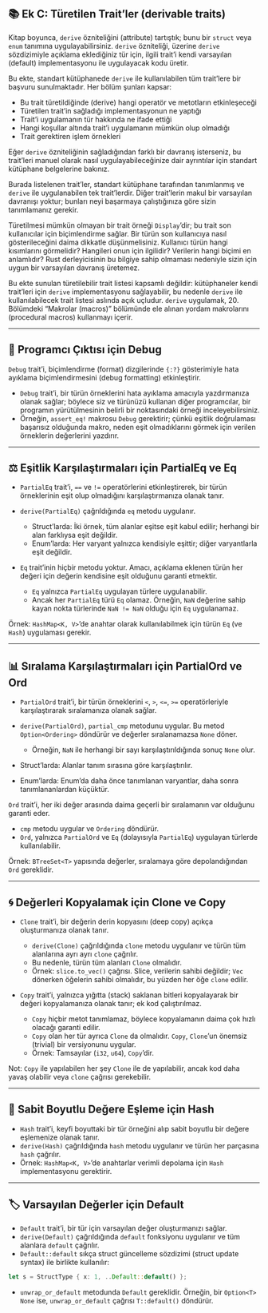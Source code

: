 ## 📚 Ek C: Türetilen Trait’ler (derivable traits)

Kitap boyunca, `derive` özniteliğini (attribute) tartıştık; bunu bir `struct` veya `enum` tanımına uygulayabilirsiniz. `derive` özniteliği, üzerine `derive` sözdizimiyle açıklama eklediğiniz tür için, ilgili trait’i kendi varsayılan (default) implementasyonu ile uygulayacak kodu üretir.

Bu ekte, standart kütüphanede `derive` ile kullanılabilen tüm trait’lere bir başvuru sunulmaktadır. Her bölüm şunları kapsar:

* Bu trait türetildiğinde (derive) hangi operatör ve metotların etkinleşeceği
* Türetilen trait’in sağladığı implementasyonun ne yaptığı
* Trait’i uygulamanın tür hakkında ne ifade ettiği
* Hangi koşullar altında trait’i uygulamanın mümkün olup olmadığı
* Trait gerektiren işlem örnekleri

Eğer `derive` özniteliğinin sağladığından farklı bir davranış isterseniz, bu trait’leri manuel olarak nasıl uygulayabileceğinize dair ayrıntılar için standart kütüphane belgelerine bakınız.

Burada listelenen trait’ler, standart kütüphane tarafından tanımlanmış ve `derive` ile uygulanabilen tek trait’lerdir. Diğer trait’lerin makul bir varsayılan davranışı yoktur; bunları neyi başarmaya çalıştığınıza göre sizin tanımlamanız gerekir.

Türetilmesi mümkün olmayan bir trait örneği `Display`’dir; bu trait son kullanıcılar için biçimlendirme sağlar. Bir türün son kullanıcıya nasıl gösterileceğini daima dikkatle düşünmelisiniz. Kullanıcı türün hangi kısımlarını görmelidir? Hangileri onun için ilgilidir? Verilerin hangi biçimi en anlamlıdır? Rust derleyicisinin bu bilgiye sahip olmaması nedeniyle sizin için uygun bir varsayılan davranış üretemez.

Bu ekte sunulan türetilebilir trait listesi kapsamlı değildir: kütüphaneler kendi trait’leri için `derive` implementasyonu sağlayabilir, bu nedenle `derive` ile kullanılabilecek trait listesi aslında açık uçludur. `derive` uygulamak, 20. Bölümdeki “Makrolar (macros)” bölümünde ele alınan yordam makrolarını (procedural macros) kullanmayı içerir.

---

## 🐞 Programcı Çıktısı için Debug

`Debug` trait’i, biçimlendirme (format) dizgilerinde `{:?}` gösterimiyle hata ayıklama biçimlendirmesini (debug formatting) etkinleştirir.

* `Debug` trait’i, bir türün örneklerini hata ayıklama amacıyla yazdırmanıza olanak sağlar; böylece siz ve türünüzü kullanan diğer programcılar, bir programın yürütülmesinin belirli bir noktasındaki örneği inceleyebilirsiniz.
* Örneğin, `assert_eq!` makrosu `Debug` gerektirir; çünkü eşitlik doğrulaması başarısız olduğunda makro, neden eşit olmadıklarını görmek için verilen örneklerin değerlerini yazdırır.

---

## ⚖️ Eşitlik Karşılaştırmaları için PartialEq ve Eq

* `PartialEq` trait’i, `==` ve `!=` operatörlerini etkinleştirerek, bir türün örneklerinin eşit olup olmadığını karşılaştırmanıza olanak tanır.
* `derive(PartialEq)` çağrıldığında `eq` metodu uygulanır.

  * Struct’larda: İki örnek, tüm alanlar eşitse eşit kabul edilir; herhangi bir alan farklıysa eşit değildir.
  * Enum’larda: Her varyant yalnızca kendisiyle eşittir; diğer varyantlarla eşit değildir.
* `Eq` trait’inin hiçbir metodu yoktur. Amacı, açıklama eklenen türün her değeri için değerin kendisine eşit olduğunu garanti etmektir.

  * `Eq` yalnızca `PartialEq` uygulayan türlere uygulanabilir.
  * Ancak her `PartialEq` türü `Eq` olamaz. Örneğin, `NaN` değerine sahip kayan nokta türlerinde `NaN != NaN` olduğu için `Eq` uygulanamaz.

Örnek: `HashMap<K, V>`’de anahtar olarak kullanılabilmek için türün `Eq` (ve `Hash`) uygulaması gerekir.

---

## 📊 Sıralama Karşılaştırmaları için PartialOrd ve Ord

* `PartialOrd` trait’i, bir türün örneklerini `<`, `>`, `<=`, `>=` operatörleriyle karşılaştırarak sıralamanıza olanak sağlar.
* `derive(PartialOrd)`, `partial_cmp` metodunu uygular. Bu metod `Option<Ordering>` döndürür ve değerler sıralanamazsa `None` döner.

  * Örneğin, `NaN` ile herhangi bir sayı karşılaştırıldığında sonuç `None` olur.
* Struct’larda: Alanlar tanım sırasına göre karşılaştırılır.
* Enum’larda: Enum’da daha önce tanımlanan varyantlar, daha sonra tanımlananlardan küçüktür.

`Ord` trait’i, her iki değer arasında daima geçerli bir sıralamanın var olduğunu garanti eder.

* `cmp` metodu uygular ve `Ordering` döndürür.
* `Ord`, yalnızca `PartialOrd` ve `Eq` (dolayısıyla `PartialEq`) uygulayan türlerde kullanılabilir.

Örnek: `BTreeSet<T>` yapısında değerler, sıralamaya göre depolandığından `Ord` gereklidir.

---

## 🌀 Değerleri Kopyalamak için Clone ve Copy

* `Clone` trait’i, bir değerin derin kopyasını (deep copy) açıkça oluşturmanıza olanak tanır.

  * `derive(Clone)` çağrıldığında `clone` metodu uygulanır ve türün tüm alanlarına ayrı ayrı `clone` çağrılır.
  * Bu nedenle, türün tüm alanları `Clone` olmalıdır.
  * Örnek: `slice.to_vec()` çağrısı. Slice, verilerin sahibi değildir; `Vec` dönerken öğelerin sahibi olmalıdır, bu yüzden her öğe `clone` edilir.

* `Copy` trait’i, yalnızca yığıtta (stack) saklanan bitleri kopyalayarak bir değeri kopyalamanıza olanak tanır; ek kod çalıştırılmaz.

  * `Copy` hiçbir metot tanımlamaz, böylece kopyalamanın daima çok hızlı olacağı garanti edilir.
  * `Copy` olan her tür ayrıca `Clone` da olmalıdır. `Copy`, `Clone`’un önemsiz (trivial) bir versiyonunu uygular.
  * Örnek: Tamsayılar (`i32`, `u64`), `Copy`’dir.

Not: `Copy` ile yapılabilen her şey `Clone` ile de yapılabilir, ancak kod daha yavaş olabilir veya `clone` çağrısı gerekebilir.

---

## 🔑 Sabit Boyutlu Değere Eşleme için Hash

* `Hash` trait’i, keyfi boyuttaki bir tür örneğini alıp sabit boyutlu bir değere eşlemenize olanak tanır.
* `derive(Hash)` çağrıldığında `hash` metodu uygulanır ve türün her parçasına `hash` çağrılır.
* Örnek: `HashMap<K, V>`’de anahtarlar verimli depolama için `Hash` implementasyonu gerektirir.

---

## 🏷️ Varsayılan Değerler için Default

* `Default` trait’i, bir tür için varsayılan değer oluşturmanızı sağlar.
* `derive(Default)` çağrıldığında `default` fonksiyonu uygulanır ve tüm alanlara `default` çağrılır.
* `Default::default` sıkça struct güncelleme sözdizimi (struct update syntax) ile birlikte kullanılır:

```rust
let s = StructType { x: 1, ..Default::default() };
```

* `unwrap_or_default` metodunda `Default` gereklidir. Örneğin, bir `Option<T>` `None` ise, `unwrap_or_default` çağrısı `T::default()` döndürür.

